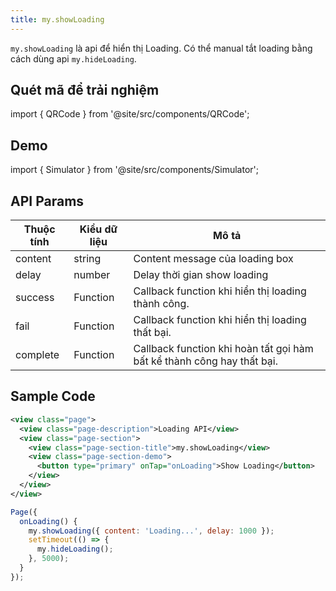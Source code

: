 ```yaml
---
title: my.showLoading
---
```


`my.showLoading` là api để hiển thị Loading. Có thể manual tắt loading bằng cách dùng api `my.hideLoading`.

## Quét mã để trải nghiệm

import { QRCode } from '@site/src/components/QRCode';

<QRCode page="pages/api/loading/index" />

## Demo

import { Simulator } from '@site/src/components/Simulator';

<Simulator page="pages/api/loading/index" />

## API Params

| Thuộc tính | Kiểu dữ liệu | Mô tả                                                                  |
| ---------- | ------------ | ---------------------------------------------------------------------- |
| content    | string       | Content message của loading box                                        |
| delay      | number       | Delay thời gian show loading                                           |
| success    | Function     | Callback function khi hiển thị loading thành công.                     |
| fail       | Function     | Callback function khi hiển thị loading thất bại.                       |
| complete   | Function     | Callback function khi hoàn tất gọi hàm bất kể thành công hay thất bại. |

## Sample Code

```xml title=index.txml
<view class="page">
  <view class="page-description">Loading API</view>
  <view class="page-section">
    <view class="page-section-title">my.showLoading</view>
    <view class="page-section-demo">
      <button type="primary" onTap="onLoading">Show Loading</button>
    </view>
  </view>
</view>
```

```js title=index.js
Page({
  onLoading() {
    my.showLoading({ content: 'Loading...', delay: 1000 });
    setTimeout(() => {
      my.hideLoading();
    }, 5000);
  }
});
```
